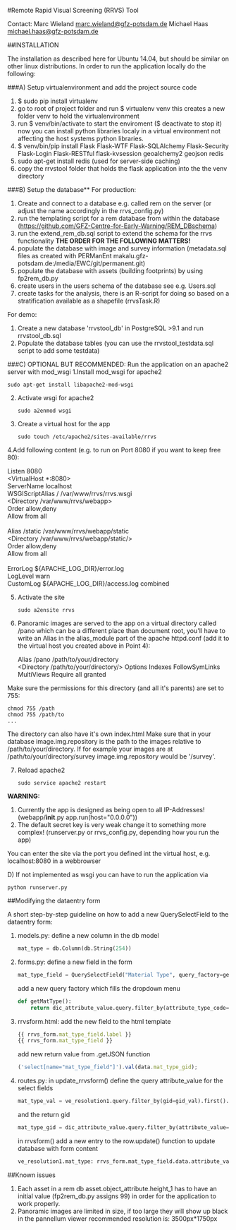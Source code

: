 
#Remote Rapid Visual Screening (RRVS) Tool

Contact: Marc Wieland marc.wieland@gfz-potsdam.de 
         Michael Haas michael.haas@gfz-potsdam.de

##INSTALLATION

The installation as described here for Ubuntu 14.04, but should be similar on other linux distributions.
In order to run the application locally do the following:

###A) Setup virtualenvironment and add the project source code
1. $ sudo pip install virtualenv
2. go to root of project folder and run $ virtualenv venv 
   this creates a new folder venv to hold the virtualenvironment
3. run $ venv/bin/activate to start the enviroment ($ deactivate to stop it)  
   now you can install python libraries localy in a virtual environment 
   not affecting the host systems python libraries.
4. $ venv/bin/pip install Flask Flask-WTF Flask-SQLAlchemy Flask-Security Flask-Login Flask-RESTful flask-kvsession geoalchemy2 geojson redis
5. sudo apt-get install redis (used for server-side caching)
5. copy the rrvstool folder that holds the flask application into the the venv directory

###B) Setup the database**
For production:
1. Create and connect to a database e.g. called rem on the server (or adjust the name accordingly in the rrvs_config.py)
2. run the templating script for a rem database from within the database (https://github.com/GFZ-Centre-for-Early-Warning/REM_DBschema)
3. run the extend_rem_db.sql script to extend the schema for the rrvs functionality
**THE ORDER FOR THE FOLLOWING MATTERS!**
4. populate the database with image and survey information (metadata.sql files as created with PERManEnt makalu.gfz-potsdam.de:/media/EWC/git/permanent.git)
5. populate the database with assets (building footprints) by using fp2rem_db.py
6. create users in the users schema of the database see e.g. Users.sql
7. create tasks for the analysis, there is an R-script for doing so based on a stratification available as a shapefile (rrvsTask.R)

For demo:
1. Create a new database 'rrvstool_db' in PostgreSQL >9.1 
   and run rrvstool_db.sql
2. Populate the database tables (you can use the rrvstool_testdata.sql script to add some testdata)

###C) OPTIONAL BUT RECOMMENDED: Run the application on an apache2 server with mod_wsgi
1.Install mod_wsgi for apache2 
   ```
   sudo apt-get install libapache2-mod-wsgi
   ```
2. Activate wsgi for apache2 
   ```
   sudo a2enmod wsgi
   ```
3. Create a virtual host for the app 
   ```
   sudo touch /etc/apache2/sites-available/rrvs
   ```
4.Add following content (e.g. to run on Port 8080 if you want to keep free 80):

   Listen 8080  
   <VirtualHost *:8080>  
           ServerName localhost  
           WSGIScriptAlias / /var/www/rrvs/rrvs.wsgi  
           <Directory /var/www/rrvs/webapp>  
               Order allow,deny  
               Allow from all  
           </Directory>  
           Alias /static /var/www/rrvs/webapp/static  
           <Directory /var/www/rrvs/webapp/static/>  
               Order allow,deny  
               Allow from all  
           </Directory>  
           ErrorLog ${APACHE_LOG_DIR}/error.log  
           LogLevel warn  
           CustomLog ${APACHE_LOG_DIR}/access.log combined  
   </VirtualHost>

5. Activate the site  
   ```
   sudo a2ensite rrvs
   ```

6. Panoramic images are served to the app on a virtual directory called /pano which can be a different place 
   than document root, you'll have to write an Alias in the alias_module part of the apache httpd.conf 
   (add it to the virtual host you created above in Point 4):

    Alias /pano /path/to/your/directory  
    <Directory /path/to/your/directory/> 
    Options Indexes FollowSymLinks MultiViews 
        Require all granted 
    </Directory> 

Make sure the permissions for this directory (and all it's parents) are set to 755:
   ```
   chmod 755 /path
   chmod 755 /path/to 
   ...
   ```

The directory can also have it's own index.html
Make sure that in your database image.img.repository is the path to the images relative to /path/to/your/directory.
If for example your images are at /path/to/your/directory/survey image.img.repository would be '/survey'.

7. Reload apache2 
   ```
   sudo service apache2 restart
   ```

**WARNING:** 
1. Currently the app is designed as being open to all IP-Addresses!(webapp/__init__.py app.run(host="0.0.0.0"))
2. The default secret key is very weak change it to something more complex! (runserver.py or rrvs_config.py, depending how you run the app)

You can enter the site via the port you defined int the virtual host, e.g. localhost:8080 in a webbrowser

D) If not implemented as wsgi you can have to run the application via
   ```
   python runserver.py
   ```

##Modifying the dataentry form

A short step-by-step guideline on how to add a new QuerySelectField to the dataentry form:

1. models.py: 
   define a new column in the db model 
   ```python 
   mat_type = db.Column(db.String(254))
   ```

2. forms.py: 
   define a new field in the form 
   ```python 
   mat_type_field = QuerySelectField("Material Type", query_factory=getMatType, get_label='description', allow_blank=True)
   ```
			 
   add a new query factory which fills the dropdown menu 
   ```python 
   def getMatType(): 
       return dic_attribute_value.query.filter_by(attribute_type_code='MAT_TYPE') 
   ```

3. rrvsform.html: 
   add the new field to the html template 
   ```javascript 
   {{ rrvs_form.mat_type_field.label }} 
   {{ rrvs_form.mat_type_field }}
   ```
			 
   add new return value from .getJSON function
   ```javascript 
   ('select[name="mat_type_field"]').val(data.mat_type_gid);
   ```

4. routes.py: 
   in update_rrvsform() define the query attribute_value for the select fields 
   ```python 
   mat_type_val = ve_resolution1.query.filter_by(gid=gid_val).first().mat_type
   ```

   and the return gid
   ```python 
   mat_type_gid = dic_attribute_value.query.filter_by(attribute_value=mat_type_val).first().gid,
   ```

   in rrvsform() add a new entry to the row.update() function to update database with form content
   ```python 
   ve_resolution1.mat_type: rrvs_form.mat_type_field.data.attribute_value,
   ```

##Known issues
1) Each asset in a rem db asset.object_attribute.height_1 has to have an initial value (fp2rem_db.py assigns 99) in order 
   for the application to work properly.
2) Panoramic images are limited in size, if too large they will show up black in the pannellum viewer
   recommended resolution is: 3500px*1750px
